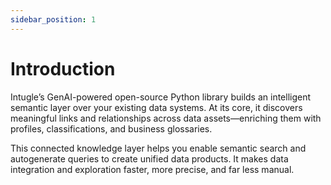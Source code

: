 ```yaml
---
sidebar_position: 1
---
```


# Introduction

Intugle’s GenAI-powered open-source Python library builds an intelligent semantic layer over your existing data systems. At its core, it discovers meaningful links and relationships across data assets—enriching them with profiles, classifications, and business glossaries.

This connected knowledge layer helps you enable semantic search and autogenerate queries to create unified data products. It makes data integration and exploration faster, more precise, and far less manual.